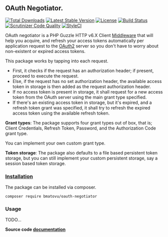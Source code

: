 ## OAuth Negotiator.

[![Total Downloads](https://poser.pugx.org/bmatovu/oauth-negotiator/downloads)](https://packagist.org/packages/bmatovu/oauth-negotiator)
[![Latest Stable Version](https://poser.pugx.org/bmatovu/oauth-negotiator/v/stable)](https://packagist.org/packages/bmatovu/oauth-negotiator)
[![License](https://poser.pugx.org/bmatovu/oauth-negotiator/license)](https://github.com/mtvbrianking/oauth-negotiator/blob/master/license.txt)
[![Build Status](https://travis-ci.org/mtvbrianking/oauth-negotiator.svg?branch=master)](https://travis-ci.org/mtvbrianking/oauth-negotiator)
[![Scrutinizer Code Quality](https://scrutinizer-ci.com/g/mtvbrianking/oauth-negotiator/badges/quality-score.png?b=master)](https://scrutinizer-ci.com/g/mtvbrianking/oauth-negotiator/?branch=master)
[![StyleCI](https://github.styleci.io/repos/177835567/shield?branch=master)](https://github.styleci.io/repos/177835567)

OAuth negotiator is a PHP Guzzle HTTP v6.X Client [Middleware](http://docs.guzzlephp.org/en/stable/handlers-and-middleware.html) that will help you acquire, and refresh your access tokens automatically per application request to the [OAuth2](https://tools.ietf.org/html/rfc6749) server so you don't have to worry about non-existent or expired access tokens.

This package works by tapping into each request. 

- First, it checks if the request has an authorization header; if present, proceed to execute the request.
- Else, if the request has no set authorization header, the available access token in storage is then added  as the request authorization header.
- If no access token is present in storage, it shall request for a new access token from the OAuth server using the main grant type specified.
- If there's an existing access token in storage, but it's expired, and a refresh token grant was specified, it shall try to refresh the expired access token using the available refresh token.

**Grant types**:
The package supports four grant types out of box, that is; Client Credentials, Refresh Token, Password, and the Authorization Code grant type. 

You can implement your own custom grant type.

**Token storage**:
The package also defaults to a file based persistent token storage, but you can still implement your custom persistent storage, say a session based token storage.

### [Installation](https://packagist.org/packages/bmatovu/oauth-negotiator)

The package can be installed via composer.

`composer require bmatovu/oauth-negotiator`

### Usage

TODO...

**Source code [documentation](https://mtvbrianking.github.io/oauth-negotiator/)**
